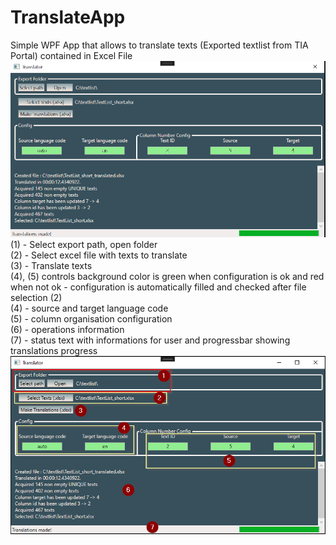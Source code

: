 # TranslateApp
Simple WPF App that allows to translate texts (Exported textlist from TIA Portal) contained in Excel File\
![](TranslateApp/Screenshots/TranslateApp_ss0.png)
\
(1) - Select export path, open folder\
(2) - Select excel file with texts to translate\
(3) - Translate texts\
(4), (5) controls background color is green when configuration is ok and red when not ok - configuration is automatically filled and checked after file selection (2)\
(4) - source and target language code\
(5) - column organisation configuration\
(6) - operations information\
(7) - status text with informations for user and progressbar showing translations progress\
![](TranslateApp/Screenshots/TranslateApp_ss1.png)
